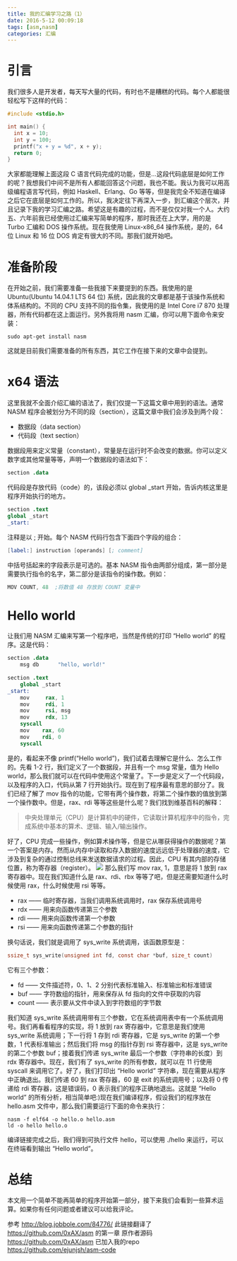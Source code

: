 ```yaml
---
title: 我的汇编学习之路（1）
date: 2016-5-12 00:09:18
tags: [asm,nasm]
categories: 汇编
---
```

# 引言
我们很多人是开发者，每天写大量的代码，有时也不是糟糕的代码。每个人都能很轻松写下这样的代码：
````c
#include <stdio.h>

int main() {
  int x = 10;
  int y = 100;
  printf("x + y = %d", x + y);
  return 0;
}
````
大家都能理解上面这段 C 语言代码完成的功能，但是…这段代码底层是如何工作的呢？我想我们中间不是所有人都能回答这个问题，我也不能。我认为我可以用高级编程语言写代码，例如 Haskell、Erlang、Go 等等，但是我完全不知道在编译之后它在底层是如何工作的。所以，我决定往下再深入一步，到汇编这个层次，并且记录下我的学习汇编之路。希望这是有趣的过程，而不是仅仅对我一个人。大约五、六年前我已经使用过汇编来写简单的程序，那时我还在上大学，用的是 Turbo 汇编和 DOS 操作系统。现在我使用 Linux-x86_64 操作系统，是的，64 位 Linux 和 16 位 DOS 肯定有很大的不同。那我们就开始吧。
<!-- more -->
# 准备阶段
在开始之前，我们需要准备一些我接下来要提到的东西。我使用的是 Ubuntu(Ubuntu 14.04.1 LTS 64 位) 系统，因此我的文章都是基于该操作系统和体系结构的。不同的 CPU 支持不同的指令集，我使用的是 Intel Core i7 870 处理器，所有代码都在这上面运行。另外我将用 nasm 汇编，你可以用下面命令来安装：
````shell
sudo apt-get install nasm
````
这就是目前我们需要准备的所有东西，其它工作在接下来的文章中会提到。

# x64 语法
这里我就不全面介绍汇编的语法了，我们仅提一下这篇文章中用到的语法。通常 NASM 程序会被划分为不同的段（section），这篇文章中我们会涉及到两个段：
* 数据段（data section）
* 代码段（text section）

数据段用来定义常量（constant），常量是在运行时不会改变的数据。你可以定义数字或其他常量等等，声明一个数据段的语法如下：
````s
section .data
````
代码段是存放代码（code）的，该段必须以 global _start 开始，告诉内核这里是程序开始执行的地方。
````s
section .text
global _start
_start:
````
注释是以 ; 开始。每个 NASM 代码行包含下面四个字段的组合：
````s
[label:] instruction [operands] [; comment]
````
中括号括起来的字段表示是可选的。基本 NASM 指令由两部分组成，第一部分是需要执行指令的名字，第二部分是该指令的操作数。例如：
````s
MOV COUNT, 48  ;将数值 48 存放到 COUNT 变量中
````
# Hello world
让我们用 NASM 汇编来写第一个程序吧，当然是传统的打印 “Hello world” 的程序。这是代码：
````s
section .data
    msg db      "hello, world!"
 
section .text
    global _start
_start:
    mov     rax, 1
    mov     rdi, 1
    mov     rsi, msg
    mov     rdx, 13
    syscall
    mov    rax, 60
    mov    rdi, 0
    syscall
````
是的，看起来不像 printf(“Hello world”)，我们试着去理解它是什么、怎么工作的。先看 1-2 行，我们定义了一个数据段，并且有一个 msg 常量，值为 Hello world，那么我们就可以在代码中使用这个常量了。下一步是定义了一个代码段，以及程序的入口，代码从第 7 行开始执行。现在到了程序最有意思的部分了。我们已经了解了 mov 指令的功能，它带有两个操作数，将第二个操作数的值放到第一个操作数中。但是，rax、rdi 等等这些是什么呢？我们找到维基百科的解释：
> 中央处理单元（CPU）是计算机中的硬件，它读取计算机程序中的指令，完成系统中基本的算术、逻辑、输入/输出操作。

好了，CPU 完成一些操作，例如算术操作等，但是它从哪获得操作的数据呢？第一个答案是内存。然而从内存中读取和存入数据的速度远远低于处理器的速度，它涉及到复杂的通过控制总线来发送数据请求的过程。因此，CPU 有其内部的存储位置，称为寄存器（register）。
[![](http://idiotsky.top/images1/asm-learning-road-1-1.png)](http://idiotsky.top/images1/asm-learning-road-1-1.png)
那么我们写 mov rax, 1，意思是将 1 放到 rax 寄存器中。现在我们知道什么是 rax、rdi、rbx 等等了吧，但是还需要知道什么时候使用 rax，什么时候使用 rsi 等等。
* rax —— 临时寄存器，当我们调用系统调用时，rax 保存系统调用号
* rdx —— 用来向函数传递第三个参数
* rdi —— 用来向函数传递第一个参数
* rsi —— 用来向函数传递第二个参数的指针

换句话说，我们就是调用了 sys_write 系统调用，该函数原型是：
````c
ssize_t sys_write(unsigned int fd, const char *buf, size_t count)
````
它有三个参数：
* fd —— 文件描述符，0、1、2 分别代表标准输入、标准输出和标准错误
* buf —— 字符数组的指针，用来保存从 fd 指向的文件中获取的内容
* count —— 表示要从文件中读入到字符数组的字节数

我们知道 sys\_write 系统调用带有三个参数，它在系统调用表中有一个系统调用号。我们再看看程序的实现，将 1 放到 rax 寄存器中，它意思是我们使用 sys\_write 系统调用；下一行将 1 存到 rdi 寄存器，它是 sys\_write 的第一个参数，1 代表标准输出；然后我们将 msg 的指针存到 rsi 寄存器中，这是 sys\_write 的第二个参数 buf；接着我们传递 sys\_write 最后一个参数（字符串的长度）到 rdx 寄存器中。现在，我们有了 sys\_write 的所有参数，就可以在 11 行使用 syscall 来调用它了。好了，我们打印出 “Hello world” 字符串，现在需要从程序中正确退出。我们传递 60 到 rax 寄存器，60 是 exit 的系统调用号；以及将 0 传递给 rdi 寄存器，这是错误码，0 表示我们的程序正确地退出。这就是 “Hello world” 的所有分析，相当简单吧:)现在我们编译程序，假设我们的程序放在 hello.asm 文件中，那么我们需要运行下面的命令来执行：
````shell
nasm -f elf64 -o hello.o hello.asm
ld -o hello hello.o
````
编译链接完成之后，我们得到可执行文件 hello，可以使用 ./hello 来运行，可以在终端看到输出 “Hello world”。

# 总结
本文用一个简单不能再简单的程序开始第一部分，接下来我们会看到一些算术运算。如果你有任何问题或者建议可以给我评论。

参考 http://blog.jobbole.com/84776/ 此链接翻译了 https://github.com/0xAX/asm 的第一章
原作者源码 https://github.com/0xAX/asm
已加入我的repo https://github.com/ejunjsh/asm-code